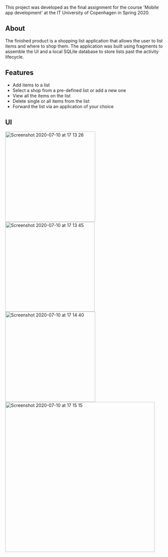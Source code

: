 This project was developed as the final assignment for the course 'Mobile app development' at the IT University of Copenhagen in Spring 2020.

## About 
The finished product is a shopping list application that allows the user to list items and where to shop them. The application was built using fragments to assemble the UI and a local SQLite database to store lists past the activity lifecycle.

## Features
* Add items to a list
* Select a shop from a pre-defined list or add a new one
* View all the items on the list
* Delete single or all items from the list
* Forward the list via an application of your choice

## UI
<img width="286" alt="Screenshot 2020-07-10 at 17 13 26" src="https://user-images.githubusercontent.com/67926469/87171280-c14a1580-c2d2-11ea-8c76-ec99cfde2049.png">
<img width="284" alt="Screenshot 2020-07-10 at 17 13 45" src="https://user-images.githubusercontent.com/67926469/87171285-c313d900-c2d2-11ea-922d-83be4fb15be9.png">
<img width="286" alt="Screenshot 2020-07-10 at 17 14 40" src="https://user-images.githubusercontent.com/67926469/87171291-c4dd9c80-c2d2-11ea-9e77-b97bddc256a3.png">
<img width="475" alt="Screenshot 2020-07-10 at 17 15 15" src="https://user-images.githubusercontent.com/67926469/87171293-c5763300-c2d2-11ea-9ad7-44cf916bb22e.png">
